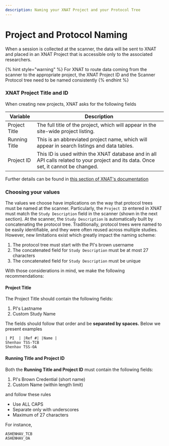 ```yaml
---
description: Naming your XNAT Project and your Protocol Tree
---
```


# Project and Protocol Naming

When a session is collected at the scanner, the data will be sent to XNAT and placed in an XNAT Project that is accessible only to the associated researchers.&#x20;

{% hint style="warning" %}
For XNAT to route data coming from the scanner to the appropriate project, the XNAT Project ID and the Scanner Protocol tree need to be named consistently
{% endhint %}

### XNAT Project Title and ID

When creating new projects, XNAT asks for the following fields

| Variable      | Description                                                                                                                         |
| ------------- | ----------------------------------------------------------------------------------------------------------------------------------- |
| Project Title | The full title of the project, which will appear in the site-wide project listing.                                                  |
| Running Title | This is an abbreviated project name, which will appear in search listings and data tables.                                          |
| Project ID    | This ID is used within the XNAT database and in all API calls related to your project and its data. Once set, it cannot be changed. |

Further details can be found in [this section of XNAT's documentation](https://wiki.xnat.org/documentation/how-to-use-xnat/creating-and-managing-projects)

### Choosing your values

The values we choose have implications on the way that protocol trees must be named at the scanner. Particularly, the `Project ID` entered in XNAT must match the `Study Description` field in the scanner (shown in the next section). At the scanner, the `Study Description` is automatically built by concatenating the protocol tree. Traditionally, protocol trees were named to be easily identifiable, and they were often reused across multiple studies. However, new limitations exist which greatly impact the naming scheme:

1. The protocol tree must start with the PI's brown username
2. The concatenated field for `Study Description` must be at most 27 characters
3. The concatenated field for `Study Description` must be unique

With those considerations in mind, we make the following recommendations:

#### **Project Title**

The Project Title should contain the following fields:

1. PI's Lastname
2. Custom Study Name

The fields should follow that order and be **separated by spaces.** Below we present examples

```
| PI  | |Ref #| |Name |
Shenhav TSS-TCB
Shenhav TSS-OA
```

#### **Running Title and Project ID**

Both the **Running Title and Project ID** must contain the following fields:

1. PI's Brown Credential (short name)
2. Custom Name (within length limit)

and follow these rules

* Use ALL CAPS
* Separate only with underscores
* Maximum of 27 characters

For instance,

```
ASHENHAV_TCB
ASHENHAV_OA
```
